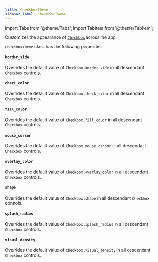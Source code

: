 ```yaml
---
title: CheckboxTheme
sidebar_label: CheckboxTheme
---
```

import Tabs from '@theme/Tabs';
import TabItem from '@theme/TabItem';

Customizes the appearance of [`Checkbox`](/docs/controls/checkbox) across the app.

`CheckboxTheme` class has the following properties:

#### `border_side`

Overrides the default value of `Checkbox.border_side` in all descendant `Checkbox` controls.

#### `check_color`

Overrides the default value of `Checkbox.check_color` in all descendant `Checkbox` controls.

#### `fill_color`

Overrides the default value of `Checkbox.fill_color` in all descendant `Checkbox` controls.

#### `mouse_cursor`

Overrides the default value of `Checkbox.mouse_cursor` in all descendant `Checkbox` controls.

#### `overlay_color`

Overrides the default value of `Checkbox.overlay_color` in all descendant `Checkbox` controls.

#### `shape`

Overrides the default value of `Checkbox.shape` in all descendant `Checkbox` controls.

#### `splash_radius`

Overrides the default value of `Checkbox.splash_radius` in all descendant `Checkbox` controls.

#### `visual_density`

Overrides the default value of `Checkbox.visual_density` in all descendant `Checkbox` controls.


